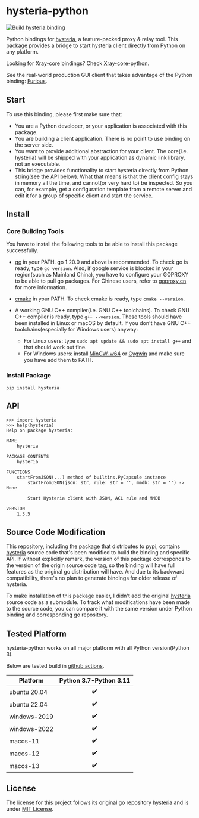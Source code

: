 # hysteria-python

[![Build hysteria binding](https://github.com/LorenEteval/hysteria-python/actions/workflows/wheels.yml/badge.svg?branch=main)](https://github.com/LorenEteval/hysteria-python/actions/workflows/wheels.yml)

Python bindings for [hysteria](https://github.com/apernet/hysteria), a feature-packed proxy & relay tool. This package
provides a bridge to start hysteria client directly from Python on any platform.

Looking for [Xray-core](https://github.com/XTLS/Xray-core) bindings?
Check [Xray-core-python](https://github.com/LorenEteval/Xray-core-python).

See the real-world production GUI client that takes advantage of the Python binding:
[Furious](https://github.com/LorenEteval/Furious).

## Start

To use this binding, please first make sure that:

* You are a Python developer, or your application is associated with this package.
* You are building a client application. There is no point to use binding on the server side.
* You want to provide additional abstraction for your client. The core(i.e. hysteria) will be shipped with your
  application as dynamic link library, not an executable.
* This bridge provides functionality to start hysteria directly from Python string(see the API below). What that means
  is that the client config stays in memory all the time, and cannot(or very hard to) be inspected. So you can, for
  example, get a configuration template from a remote server and edit it for a group of specific client and start the
  service.

## Install

### Core Building Tools

You have to install the following tools to be able to install this package successfully.

* [go](https://go.dev/doc/install) in your PATH. go 1.20.0 and above is recommended. To check go is ready,
  type `go version`. Also, if google service is blocked in your region(such as Mainland China), you have to configure
  your GOPROXY to be able to pull go packages. For Chinese users, refer to [goproxy.cn](https://goproxy.cn/) for more
  information.
* [cmake](https://cmake.org/download/) in your PATH. To check cmake is ready, type `cmake --version`.
* A working GNU C++ compiler(i.e. GNU C++ toolchains). To check GNU C++ compiler is ready, type `g++ --version`. These
  tools should have been installed in Linux or macOS by default. If you don't have GNU C++ toolchains(especially for
  Windows users) anyway:

    * For Linux users: type `sudo apt update && sudo apt install g++` and that should work out fine.
    * For Windows users: install [MinGW-w64](https://sourceforge.net/projects/mingw-w64/files/mingw-w64/)
      or [Cygwin](https://www.cygwin.com/) and make sure you have add them to PATH.

### Install Package

```
pip install hysteria
```

## API

```pycon
>>> import hysteria
>>> help(hysteria)  
Help on package hysteria:

NAME
    hysteria

PACKAGE CONTENTS
    hysteria

FUNCTIONS
    startFromJSON(...) method of builtins.PyCapsule instance
        startFromJSON(json: str, rule: str = '', mmdb: str = '') -> None

        Start Hysteria client with JSON, ACL rule and MMDB

VERSION
    1.3.5
```

## Source Code Modification

This repository, including the package that distributes to pypi,
contains [hysteria](https://github.com/apernet/hysteria) source code that's been
modified to build the binding and specific API. If without explicitly remark, the version of this package corresponds to
the version of the origin source code tag, so the binding will have full features as the original go distribution will
have. And due to its backward compatibility, there's no plan to generate bindings for older release of hysteria.

To make installation of this package easier, I didn't add the original [hysteria](https://github.com/apernet/hysteria)
source code as a submodule. To track what modifications have been made to the source code, you can compare it with the
same version under Python binding and corresponding go repository.

## Tested Platform

hysteria-python works on all major platform with all Python version(Python 3).

Below are tested build in [github actions](https://github.com/LorenEteval/hysteria-python/actions).

| Platform     | Python 3.7-Python 3.11 |
|--------------|:----------------------:|
| ubuntu 20.04 |   :heavy_check_mark:   |
| ubuntu 22.04 |   :heavy_check_mark:   |
| windows-2019 |   :heavy_check_mark:   |
| windows-2022 |   :heavy_check_mark:   |
| macos-11     |   :heavy_check_mark:   |
| macos-12     |   :heavy_check_mark:   |
| macos-13     |   :heavy_check_mark:   |

## License

The license for this project follows its original go repository [hysteria](https://github.com/apernet/hysteria) and is
under [MIT License](https://github.com/LorenEteval/hysteria-python/blob/main/LICENSE).
